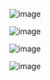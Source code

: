 ![image](https://github.com/metey12/Matematik-Oyunu-Math-Game/assets/161487449/9e116a1d-93f2-4060-982d-bf76c76071b1)

![image](https://github.com/metey12/Matematik-Oyunu-Math-Game/assets/161487449/70daa6c4-2312-467b-9945-47ac1ea2fafb)

![image](https://github.com/metey12/Matematik-Oyunu-Math-Game/assets/161487449/cd33ee1a-a225-4081-869c-29c12c99cadb)

![image](https://github.com/metey12/Matematik-Oyunu-Math-Game/assets/161487449/1045e472-a58a-4057-a9e9-e47c887c10fc)

